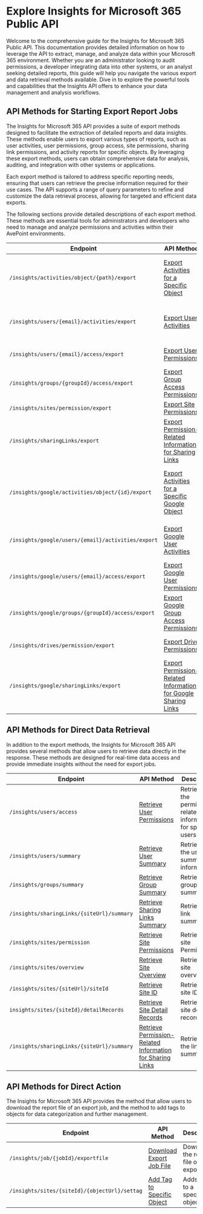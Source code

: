 # Explore Insights for Microsoft 365 Public API  

Welcome to the comprehensive guide for the Insights for Microsoft 365 Public API. This documentation provides detailed information on how to leverage the API to extract, manage, and analyze data within your Microsoft 365 environment. Whether you are an administrator looking to audit permissions, a developer integrating data into other systems, or an analyst seeking detailed reports, this guide will help you navigate the various export and data retrieval methods available. Dive in to explore the powerful tools and capabilities that the Insights API offers to enhance your data management and analysis workflows.


## API Methods for Starting Export Report Jobs

The Insights for Microsoft 365 API provides a suite of export methods designed to facilitate the extraction of detailed reports and data insights. These methods enable users to export various types of reports, such as user activities, user permissions, group access, site permissions, sharing link permissions, and activity reports for specific objects. By leveraging these export methods, users can obtain comprehensive data for analysis, auditing, and integration with other systems or applications.

Each export method is tailored to address specific reporting needs, ensuring that users can retrieve the precise information required for their use cases. The API supports a range of query parameters to refine and customize the data retrieval process, allowing for targeted and efficient data exports.

The following sections provide detailed descriptions of each export method. These methods are essential tools for administrators and developers who need to manage and analyze permissions and activities within their AvePoint environments.

Endpoint | API Method |  Description |
| --- | --- | --- |
| `/insights/activities/object/{path}/export`| [Export Activities for a Specific Object](objects/objectActivities.md)| Exports activities performed on a specific object.|
| `/insights/users/{email}/activities/export`| [Export User Activities](users/userActivitiesExport.md)  | Exports activity data for a specific user. | 
|`/insights/users/{email}/access/export`| [Export User Permissions](users/userPermissionsExport.md)  |Exports user access report.|
| `/insights/groups/{groupId}/access/export`| [Export Group Access Permissions](groups/groupAccesReport.md)  | Exports group access report. |
| `/insights/sites/permission/export` | [Export Site Permissions](sites/sitePermissionsExport.md) | Exports site permissions. |
| `/insights/sharingLinks/export` | [Export Permission-Related Information for Sharing Links](sharingLinks/linkExport.md) | Exports permission-related information for sharing links |
| `/insights/google/activities/object/{id}/export`| [Export Activities for a Specific Google Object](objects/googleObjectActivities.md)| Exports activities performed on a specific google object.|
| `/insights/google/users/{email}/activities/export`| [Export Google User Activities](users/googleUserActivitiesExport.md)  | Exports activity data for a specific google user. | 
|`/insights/google/users/{email}/access/export`| [Export Google User Permissions](users/googleUserPermissionsExport.md)  |Exports google user access report.|
| `/insights/google/groups/{groupId}/access/export`| [Export Google Group Access Permissions](groups/googleGroupAccesReport.md)  | Exports google group access report. |
| `/insights/drives/permission/export` | [Export Drive Permissions](drives/drivePermissionsExport.md) | Exports drive permissions. |
| `/insights/google/sharingLinks/export` | [Export Permission-Related Information for Google Sharing Links](sharingLinks/googleLinkExport.md) | Exports permission-related information for google sharing links |

## API Methods for Direct Data Retrieval

In addition to the export methods, the Insights for Microsoft 365 API provides several methods that allow users to retrieve data directly in the response. These methods are designed for real-time data access and provide immediate insights without the need for export jobs. 

| Endpoint| API Method  | Description |
| --- | --- | --- |
| `/insights/users/access`| [Retrieve User Permissions](users/userPermissions.md)  | Retrieves the permission-related information for specific users. | 
|`/insights/users/summary`| [Retrieve User Summary](users/userSummary.md)  |Retrieves the user summary information.|
| `/insights/groups/summary`| [Retrieve Group Summary](groups/groupSummary.md)  | Retrieves group summary. |
| `/insights/sharingLinks/{siteUrl}/summary`| [Retrieve Sharing Links Summary](sharingLinks/linkSummary.md)  | Retrieves link summaries. |
| `/insights/sites/permission`| [Retrieve Site Permissions](sites/sitePermissionsGet.md)  | Retrieves site Permissions. |
| `/insights/sites/overview` | [Retrieve Site Overview](sites/siteOverview.md) | Retrieves site overview. |  
| `/insights/sites/{siteUrl}/siteId`| [Retrieve Site ID](sites/siteId.md)  | Retrieves site ID. |
| `insights/sites/{siteId}/detailRecords`| [Retrieve Site Detail Records](sites/siteDetailRecords.md)| Retrieves site detail records.|
| `/insights/sharingLinks/{siteUrl}/summary`| [Retrieve Permission-Related Information for Sharing Links](sharingLinks/linkSummary.md)  | Retrieves the link summaries. |

## API Methods for Direct Action

The Insights for Microsoft 365 API provides the method that allow users to download the report file of an export job, and the method to add tags to objects for data categorization and further management. 

| Endpoint| API Method  | Description |
| --- | --- | --- |
| `/insights/job/{jobId}/exportfile`| [Download Export Job File](exportJobs/exportJobFile.md)  | Downloads the report file of an export job. | 
|`/insights/sites/{siteId}/{objectUrl}/settag`| [Add Tag to Specific Object](objects/setTag.md)  |Adds a tag to a specific object.|



